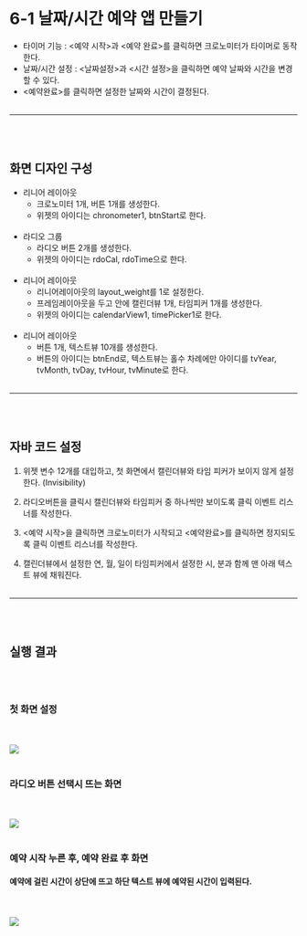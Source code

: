 # 6-1 날짜/시간 예약 앱 만들기 
* 타이머 기능 : <예약 시작>과 <예약 완료>를 클릭하면 크로노미터가 타이머로 동작한다. 
* 날짜/시간 설정 : <날짜설정>과 <시간 설정>을 클릭하면 예약 날짜와 시간을 변경할 수 있다. 
* <예약완료>를 클릭하면 설정한 날짜와 시간이 결정된다. 
<br></br>
---
<br></br>

## 화면 디자인 구성 
* 리니어 레이아웃
    - 크로노미터 1개,  버튼 1개를 생성한다. 
    - 위젯의 아이디는 chronometer1, btnStart로 한다. 
<br></br>    
* 라디오 그룹 
    - 라디오 버튼 2개를 생성한다.  
    - 위젯의 아이디는 rdoCal, rdoTime으로 한다. 
<br></br>    
* 리니어 레이아웃  
    - 리니어레이아웃의 layout_weight를 1로 설정한다.   
    - 프레임레이아웃을 두고 안에 캘린더뷰 1개, 타임피커 1개를 생성한다. 
    - 위젯의 아이디는 calendarView1, timePicker1로 한다. 
<br></br>    
* 리니어 레이아웃  
    - 버튼 1개, 텍스트뷰 10개를 생성한다.   
    - 버튼의 아이디는 btnEnd로, 텍스트뷰는 홀수 차례에만 아이디를 tvYear, tvMonth, tvDay, tvHour, tvMinute로 한다. 
<br></br>
---
<br></br>
  
## 자바 코드 설정 
1. 위젯 변수 12개를 대입하고, 첫 화면에서 캘린더뷰와 타임 피커가 보이지 않게 설정한다. (Invisibility)

2. 라디오버튼을 클릭시 캘린더뷰와 타임피커 중 하나씩만 보이도록 클릭 이벤트 리스너를 작성한다. 

3. <예약 시작>을 클릭하면 크로노미터가 시작되고 <예약완료>를 클릭하면 정지되도록 클릭 이벤트 리스너를 작성한다. 

4. 캘린더뷰에서 설정한 연, 월, 일이 타임피커에서 설정한 시, 분과 함께 맨 아래 텍스트 뷰에 채워진다. 
<br></br>
---
<br></br>

## 실행 결과 
<br></br>

### 첫 화면 설정
<br></br>
<img src="img/img1.png">
<br></br>

### 라디오 버튼 선택시 뜨는 화면 
<br></br>
<img src="img/img2.png">
<br></br>

### 예약 시작 누른 후, 예약 완료 후 화면 
#### 예약에 걸린 시간이 상단에 뜨고 하단 텍스트 뷰에 예약된 시간이 입력된다. 
<br></br>
<img src="img/img3.png">


